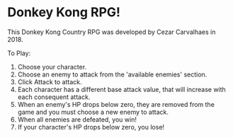 # Donkey Kong RPG!

This Donkey Kong Country RPG was developed by Cezar Carvalhaes in 2018.

To Play:

1. Choose your character. 
2. Choose an enemy to attack from the 'available enemies' section.
3. Click Attack to attack.
4. Each character has a different base attack value, that will increase with each consequent attack.
5. When an enemy's HP drops below zero, they are removed from the game and you must choose a new enemy to attack.
6. When all enemies are defeated, you win!
7. If your character's HP drops below zero, you lose!

